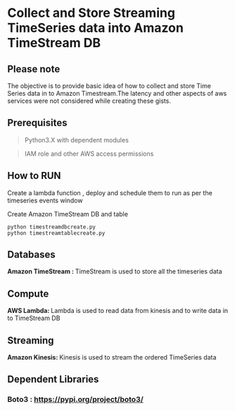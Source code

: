 # Collect and Store Streaming TimeSeries data into Amazon TimeStream DB

## Please note

The objective is to provide basic idea of how to collect and store Time Series data in to Amazon Timestream.The latency and other aspects of aws services were not considered while creating these gists.


## Prerequisites

> Python3.X with dependent modules

> IAM role and other AWS access permissions


## How to RUN

Create a lambda function , deploy and schedule them to run as per the timeseries events window

Create Amazon TimeStream DB and table

```
python timestreamdbcreate.py
python timestreamtablecreate.py
```

## Databases

<b>Amazon TimeStream : </b> TimeStream is used to store all the timeseries data

## Compute
<b>AWS Lambda: </b> Lambda is used to read data from kinesis and to write data in to TimeStream DB

## Streaming
<b>Amazon Kinesis: </b> Kinesis is used to stream the ordered TimeSeries data


## Dependent Libraries

### Boto3 : https://pypi.org/project/boto3/
